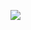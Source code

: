 ![](https://github.com/lzagar-beforenine/portfolio/tree/main/williamCandillon/spotify-header-boilerplate/assets/showcase.gif)
